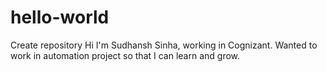 # hello-world
Create repository
Hi I'm Sudhansh Sinha, working in Cognizant.
Wanted to work in automation project so that I can learn and grow.
